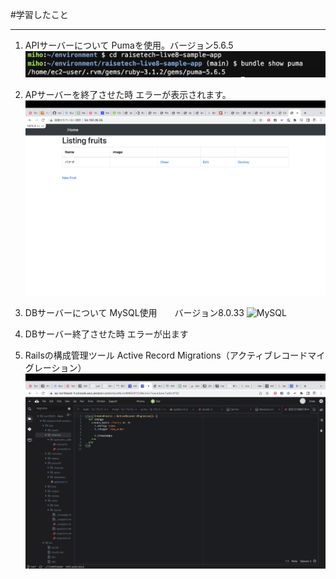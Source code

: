 #学習したこと
***
1. APIサーバーについて
Pumaを使用。バージョン5.6.5
![APIサーバー](/images/puma-version.png)

2. APサーバーを終了させた時
エラーが表示されます。
![エラー](images/puma.png)

3. DBサーバーについて
MySQL使用　　バージョン8.0.33
![MySQL](images/MySQL-version.png)

4. DBサーバー終了させた時
エラーが出ます


5. Railsの構成管理ツール
Active Record Migrations（アクティブレコードマイグレーション）
![Rails](images/Migration.png)
